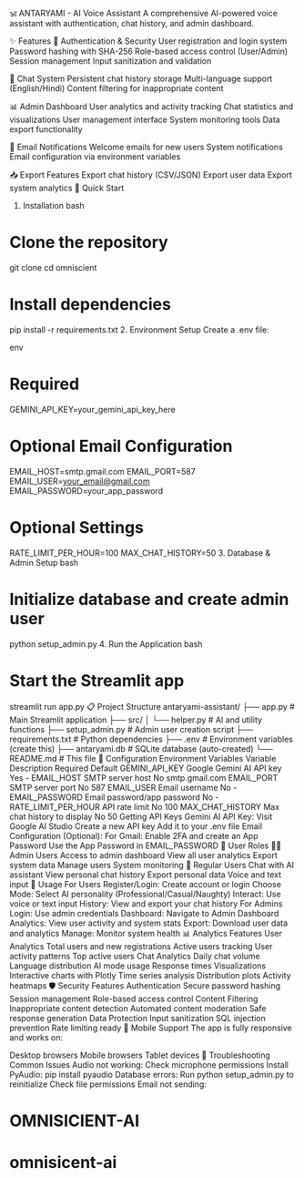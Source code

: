 
🕉️ ANTARYAMI - AI Voice Assistant
A comprehensive AI-powered voice assistant with authentication, chat history, and admin dashboard.

✨ Features
🔐 Authentication & Security
User registration and login system
Password hashing with SHA-256
Role-based access control (User/Admin)
Session management
Input sanitization and validation

💬 Chat System
Persistent chat history storage
Multi-language support (English/Hindi)
Content filtering for inappropriate content

📊 Admin Dashboard
User analytics and activity tracking
Chat statistics and visualizations
User management interface
System monitoring tools
Data export functionality

📧 Email Notifications
Welcome emails for new users
System notifications
Email configuration via environment variables

📥 Export Features
Export chat history (CSV/JSON)
Export user data
Export system analytics
🚀 Quick Start
1. Installation
bash
# Clone the repository
git clone <your-repo-url>
cd omniscient

# Install dependencies
pip install -r requirements.txt
2. Environment Setup
Create a .env file:

env
# Required
GEMINI_API_KEY=your_gemini_api_key_here

# Optional Email Configuration
EMAIL_HOST=smtp.gmail.com
EMAIL_PORT=587
EMAIL_USER=your_email@gmail.com
EMAIL_PASSWORD=your_app_password

# Optional Settings
RATE_LIMIT_PER_HOUR=100
MAX_CHAT_HISTORY=50
3. Database & Admin Setup
bash
# Initialize database and create admin user
python setup_admin.py
4. Run the Application
bash
# Start the Streamlit app
streamlit run app.py
📋 Project Structure
antaryami-assistant/
├── app.py                 # Main Streamlit application
├── src/
│   └── helper.py         # AI and utility functions
├── setup_admin.py        # Admin user creation script
├── requirements.txt      # Python dependencies
├── .env                  # Environment variables (create this)
├── antaryami.db         # SQLite database (auto-created)
└── README.md            # This file
🔧 Configuration
Environment Variables
Variable	Description	Required	Default
GEMINI_API_KEY	Google Gemini AI API key	Yes	-
EMAIL_HOST	SMTP server host	No	smtp.gmail.com
EMAIL_PORT	SMTP server port	No	587
EMAIL_USER	Email username	No	-
EMAIL_PASSWORD	Email password/app password	No	-
RATE_LIMIT_PER_HOUR	API rate limit	No	100
MAX_CHAT_HISTORY	Max chat history to display	No	50
Getting API Keys
Gemini AI API Key:
Visit Google AI Studio
Create a new API key
Add it to your .env file
Email Configuration (Optional):
For Gmail: Enable 2FA and create an App Password
Use the App Password in EMAIL_PASSWORD
👥 User Roles
🧑‍💼 Admin Users
Access to admin dashboard
View all user analytics
Export system data
Manage users
System monitoring
👤 Regular Users
Chat with AI assistant
View personal chat history
Export personal data
Voice and text input
🎯 Usage
For Users
Register/Login: Create account or login
Choose Mode: Select AI personality (Professional/Casual/Naughty)
Interact: Use voice or text input
History: View and export your chat history
For Admins
Login: Use admin credentials
Dashboard: Navigate to Admin Dashboard
Analytics: View user activity and system stats
Export: Download user data and analytics
Manage: Monitor system health
📊 Analytics Features
User Analytics
Total users and new registrations
Active users tracking
User activity patterns
Top active users
Chat Analytics
Daily chat volume
Language distribution
AI mode usage
Response times
Visualizations
Interactive charts with Plotly
Time series analysis
Distribution plots
Activity heatmaps
🛡️ Security Features
Authentication
Secure password hashing
Session management
Role-based access control
Content Filtering
Inappropriate content detection
Automated content moderation
Safe response generation
Data Protection
Input sanitization
SQL injection prevention
Rate limiting ready
📱 Mobile Support
The app is fully responsive and works on:

Desktop browsers
Mobile browsers
Tablet devices
🔧 Troubleshooting
Common Issues
Audio not working:
Check microphone permissions
Install PyAudio: pip install pyaudio
Database errors:
Run python setup_admin.py to reinitialize
Check file permissions
Email not sending:
# OMNISICIENT-AI
# omnisicent-ai
